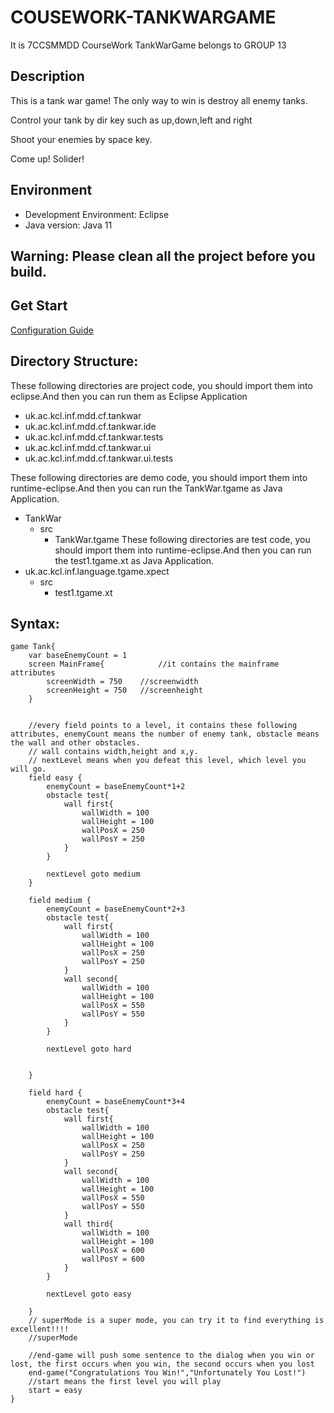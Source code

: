 # COUSEWORK-TANKWARGAME
It is 7CCSMMDD CourseWork TankWarGame belongs to GROUP 13
## Description
This is a tank war game! The only way to win is destroy all enemy tanks.

Control your tank by dir key such as up,down,left and right

Shoot your enemies by space key.

Come up! Solider!

## Environment
- Development Environment: Eclipse
- Java version: Java 11

## Warning: Please clean all the project before you build.
## Get Start
[Configuration Guide](./GUIDE.md)

## Directory Structure:

These following directories are project code, you should import them into eclipse.And then you can run them as Eclipse Application
- uk.ac.kcl.inf.mdd.cf.tankwar
- uk.ac.kcl.inf.mdd.cf.tankwar.ide
- uk.ac.kcl.inf.mdd.cf.tankwar.tests
- uk.ac.kcl.inf.mdd.cf.tankwar.ui
- uk.ac.kcl.inf.mdd.cf.tankwar.ui.tests

These following directories are demo code, you should import them into runtime-eclipse.And then you can run the TankWar.tgame as Java Application.
- TankWar
  - src 
    - TankWar.tgame
These following directories are test code, you should import them into runtime-eclipse.And then you can run the test1.tgame.xt as Java Application.
- uk.ac.kcl.inf.language.tgame.xpect
  - src
    - test1.tgame.xt  	

## Syntax:
```
game Tank{
	var baseEnemyCount = 1
	screen MainFrame{            //it contains the mainframe attributes
		screenWidth = 750    //screenwidth 
		screenHeight = 750   //screenheight
	}
	
	
	//every field points to a level, it contains these following attributes, enemyCount means the number of enemy tank, obstacle means the wall and other obstacles.
	// wall contains width,height and x,y.
	// nextLevel means when you defeat this level, which level you will go.
	field easy {
		enemyCount = baseEnemyCount*1+2
		obstacle test{
			wall first{
				wallWidth = 100
				wallHeight = 100
				wallPosX = 250
				wallPosY = 250
			}
		}
		
		nextLevel goto medium
	}
	
	field medium {
		enemyCount = baseEnemyCount*2+3
		obstacle test{
			wall first{
				wallWidth = 100
				wallHeight = 100
				wallPosX = 250
				wallPosY = 250
			}
			wall second{
				wallWidth = 100
				wallHeight = 100
				wallPosX = 550
				wallPosY = 550
			}
		}
		
		nextLevel goto hard
		
		
	}
	
	field hard {
		enemyCount = baseEnemyCount*3+4
		obstacle test{
			wall first{
				wallWidth = 100
				wallHeight = 100
				wallPosX = 250
				wallPosY = 250
			}
			wall second{
				wallWidth = 100
				wallHeight = 100
				wallPosX = 550
				wallPosY = 550
			}
			wall third{
				wallWidth = 100
				wallHeight = 100
				wallPosX = 600
				wallPosY = 600
			}
		}
		
		nextLevel goto easy
		
	}
	// superMode is a super mode, you can try it to find everything is excellent!!!!
	//superMode
	
	//end-game will push some sentence to the dialog when you win or lost, the first occurs when you win, the second occurs when you lost
	end-game("Congratulations You Win!","Unfortunately You Lost!")
	//start means the first level you will play
	start = easy
}
```
